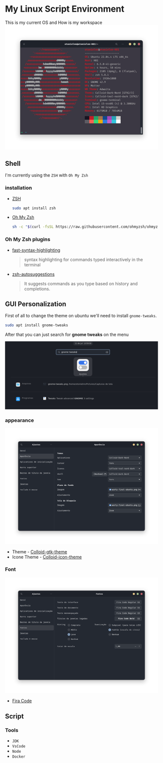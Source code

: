 # My Linux Script Environment
This is my current OS and How is my workspace
![Neofetch](assets/img/ubuntu.png)

## Shell
I'm currently using the `ZSH` with `Oh My Zsh`

### installation
- [ZSH](https://github.com/ohmyzsh/ohmyzsh/wiki/Installing-ZSH)
    ```bash
    sudo apt install zsh
    ```
- [Oh My Zsh](https://ohmyz.sh/)
    ```bash
    sh -c "$(curl -fsSL https://raw.githubusercontent.com/ohmyzsh/ohmyzsh/master/tools/install.sh)"
    ```
### Oh My Zsh plugins
- [fast-syntax-highlighting](https://github.com/zdharma/fast-syntax-highlighting)
    > syntax highlighting for commands typed interactively in the terminal
- [zsh-autosuggestions](https://github.com/zsh-users/zsh-autosuggestions)
    > It suggests commands as you type based on history and completions.

## GUI Personalization
First of all to change the theme on ubuntu we'll need to install `gnome-tweaks`.
```bash
sudo apt install gnome-tweaks
```
After that you can just search for **gnome tweaks** on the menu

![searching for gnome tweaks](assets/img/gnomeTweaks.png)

### appearance
![gnome tweaks appearance](assets/img/appearance.png)
- Theme - [Colloid-gtk-theme](https://github.com/vinceliuice/Colloid-gtk-theme)
- Icone Theme - [Colloid-icon-theme](https://github.com/vinceliuice/Colloid-icon-theme)

### Font
![gnome tweaks font](assets/img/font.png)
- [Fira Code](https://github.com/tonsky/FiraCode)

## Script
### Tools
- `JDK`
- `VsCode`
- `Node`
- `Docker`
